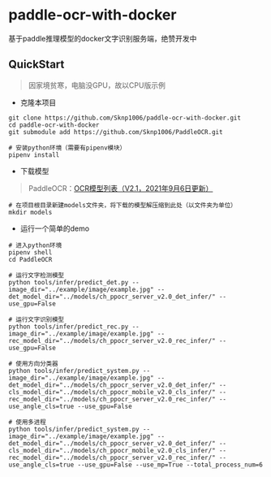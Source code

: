 # paddle-ocr-with-docker
基于paddle推理模型的docker文字识别服务端，绝赞开发中

## QuickStart

> 因家境贫寒，电脑没GPU，故以CPU版示例

- 克隆本项目

```shell
git clone https://github.com/Sknp1006/paddle-ocr-with-docker.git
cd paddle-ocr-with-docker
git submodule add https://github.com/Sknp1006/PaddleOCR.git

# 安装python环境（需要有pipenv模块）
pipenv install
```

- 下载模型

> PaddleOCR：[OCR模型列表（V2.1，2021年9月6日更新）](https://github.com/PaddlePaddle/PaddleOCR/blob/release/2.3/doc/doc_ch/models_list.md) 

```shell
# 在项目根目录新建models文件夹，将下载的模型解压缩到此处（以文件夹为单位）
mkdir models
```

- 运行一个简单的demo

```shell
# 进入python环境
pipenv shell
cd PaddleOCR

# 运行文字检测模型
python tools/infer/predict_det.py --image_dir="../example/image/example.jpg" --det_model_dir="../models/ch_ppocr_server_v2.0_det_infer/" --use_gpu=False

# 运行文字识别模型
python tools/infer/predict_rec.py --image_dir="../example/image/example.jpg" --rec_model_dir="../models/ch_ppocr_server_v2.0_rec_infer/" --use_gpu=False

# 使用方向分类器
python tools/infer/predict_system.py --image_dir="../example/image/example.jpg" --det_model_dir="../models/ch_ppocr_server_v2.0_det_infer/" --cls_model_dir="../models/ch_ppocr_mobile_v2.0_cls_infer/" --rec_model_dir="../models/ch_ppocr_server_v2.0_rec_infer/" --use_angle_cls=true --use_gpu=False

# 使用多进程
python tools/infer/predict_system.py --image_dir="../example/image/example.jpg" --det_model_dir="../models/ch_ppocr_server_v2.0_det_infer/" --cls_model_dir="../models/ch_ppocr_mobile_v2.0_cls_infer/" --rec_model_dir="../models/ch_ppocr_server_v2.0_rec_infer/" --use_angle_cls=true --use_gpu=False --use_mp=True --total_process_num=6
```

